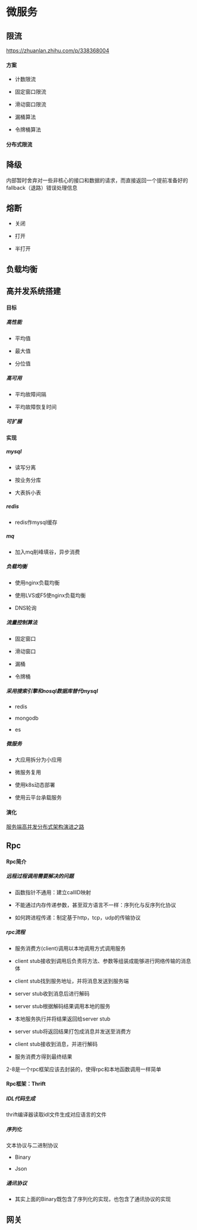 # 微服务

## 限流

https://zhuanlan.zhihu.com/p/338368004

#### 方案

+ 计数限流

+ 固定窗口限流

+ 滑动窗口限流

+ 漏桶算法

+ 令牌桶算法

#### 分布式限流

## 降级

内部暂时舍弃对一些非核心的接口和数据的请求，而直接返回一个提前准备好的fallback（退路）错误处理信息

## 熔断

+ 关闭

+ 打开

+ 半打开

## 负载均衡

## 高并发系统搭建

#### 目标

##### 高性能

+ 平均值

+ 最大值

+ 分位值

##### 高可用

+ 平均故障间隔

+ 平均故障恢复时间

##### 可扩展

#### 实现

##### mysql

+ 读写分离

+ 按业务分库

+ 大表拆小表

##### redis

+ redis作mysql缓存

##### mq

+ 加入mq削峰填谷，异步消费

##### 负载均衡

+ 使用nginx负载均衡

+ 使用LVS或F5使nginx负载均衡

+ DNS轮询

##### 流量控制算法

+ 固定窗口

+ 滑动窗口

+ 漏桶

+ 令牌桶

##### 采用搜索引擎和nosql数据库替代mysql

+ redis

+ mongodb

+ es

##### 微服务

+ 大应用拆分为小应用

+ 微服务复用

+ 使用k8s动态部署

+ 使用云平台承载服务

#### 演化

[服务端高并发分布式架构演进之路](https://segmentfault.com/a/1190000018626163)



## Rpc


#### Rpc简介

##### 远程过程调用需要解决的问题

+ 函数指针不通用：建立callID映射

+ 不能通过内存传递参数，甚至双方语言不一样：序列化与反序列化协议

+ 如何跨进程传递：制定基于http，tcp，udp的传输协议

##### rpc流程

+ 服务消费方(client)调用以本地调用方式调用服务

+ client stub接收到调用后负责将方法、参数等组装成能够进行网络传输的消息体

+ client stub找到服务地址，并将消息发送到服务端

+ server stub收到消息后进行解码

+ server stub根据解码结果调用本地的服务

+ 本地服务执行并将结果返回给server stub

+ server stub将返回结果打包成消息并发送至消费方

+ client stub接收到消息，并进行解码

+ 服务消费方得到最终结果

2-8是一个rpc框架应该去封装的，使得rpc和本地函数调用一样简单


#### Rpc框架：Thrift

##### IDL代码生成

thrift编译器读取idl文件生成对应语言的文件

##### 序列化

文本协议与二进制协议

+ Binary

+ Json

##### 通讯协议

+ 其实上面的Binary既包含了序列化的实现，也包含了通讯协议的实现





## 网关
